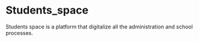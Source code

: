 # Students_space
Students space is a platform that digitalize all the administration and school processes.
